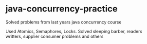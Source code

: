 # java-concurrency-practice
Solved problems from last years java concurrency course 

Used Atomics, Semaphores, Locks.
Solved sleeping barber, readers writters, supplier consumer problems and others
